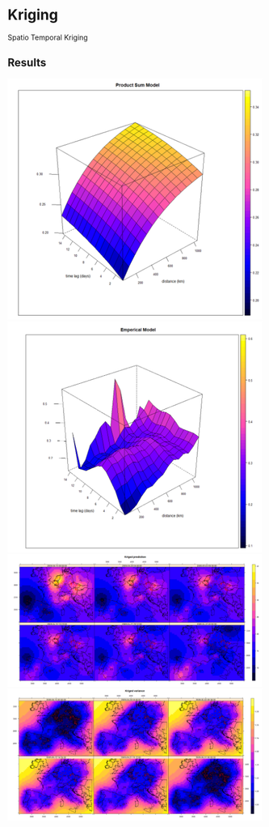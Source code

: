 # Kriging
Spatio Temporal Kriging

## Results

![Alt text](./Results/WF_ProdSum.png?raw=true "3D Variogram")
![Alt text](./Results/Wireframe.png?raw=true "Emperical Variogram")
![Alt text](./Results/Maps_50.png?raw=true "Prediction maps")
![Alt text](./Results/VarMaps_50.png?raw=true "Variance maps")
